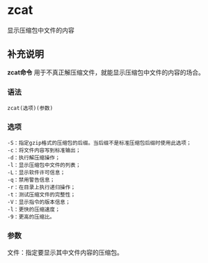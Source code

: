 zcat
===

显示压缩包中文件的内容

## 补充说明

**zcat命令** 用于不真正解压缩文件，就能显示压缩包中文件的内容的场合。

###  语法

```shell
zcat(选项)(参数)
```

###  选项

```shell
-S：指定gzip格式的压缩包的后缀。当后缀不是标准压缩包后缀时使用此选项；
-c：将文件内容写到标准输出；
-d：执行解压缩操作；
-l：显示压缩包中文件的列表；
-L：显示软件许可信息；
-q：禁用警告信息；
-r：在目录上执行递归操作；
-t：测试压缩文件的完整性；
-V：显示指令的版本信息；
-l：更快的压缩速度；
-9：更高的压缩比。
```

###  参数

文件：指定要显示其中文件内容的压缩包。


